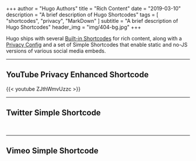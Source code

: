 +++
author = "Hugo Authors"
title = "Rich Content"
date = "2019-03-10"
description = "A brief description of Hugo Shortcodes"
tags = [
    "shortcodes",
    "privacy",
    "MarkDown"
]
subtitle = "A brief description of Hugo Shortcodes"
header_img = "img/404-bg.jpg"
+++

Hugo ships with several [Built-in Shortcodes](https://gohugo.io/content-management/shortcodes/#use-hugos-built-in-shortcodes) for rich content, along with a [Privacy Config](https://gohugo.io/about/hugo-and-gdpr/) and a set of Simple Shortcodes that enable static and no-JS versions of various social media embeds.

<!--more-->

---

## YouTube Privacy Enhanced Shortcode

{{< youtube ZJthWmvUzzc >}}
<br>

---

## Twitter Simple Shortcode

<br>

---

## Vimeo Simple Shortcode
